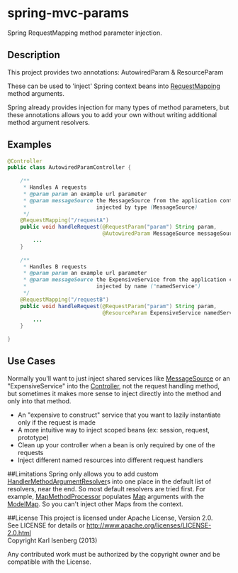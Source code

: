spring-mvc-params
=================

Spring RequestMapping method parameter injection.

## Description
This project provides two annotations: AutowiredParam & ResourceParam

These can be used to 'inject' Spring context beans into <a href="http://docs.spring.io/spring/docs/3.2.x/javadoc-api/org/springframework/web/bind/annotation/RequestMapping.html">RequestMapping</a> method arguments.

Spring already provides injection for many types of method parameters, but these annotations allows you to add your own without writing additional method argument resolvers.

## Examples

```java
@Controller
public class AutowiredParamController {
	
	/**  
	 * Handles A requests
	 * @param param an example url parameter
	 * @param messageSource the MessageSource from the application context, 
	 * 						injected by type (MessageSource)
	 */
	@RequestMapping("/requestA")
	public void handleRequest(@RequestParam("param") String param, 
							  @AutowiredParam MessageSource messageSource) {
		...
	}
	
	/**  
	 * Handles B requests
	 * @param param an example url parameter
	 * @param messageSource the ExpensiveService from the application context, 
	 * 						injected by name ("namedService")
	 */
	@RequestMapping("/requestB")
	public void handleRequest(@RequestParam("param") String param, 
							  @ResourceParam ExpensiveService namedService) {
		...
	}
	
}
```

## Use Cases
Normally you'll want to just inject shared services like <a href="http://docs.spring.io/spring/docs/3.2.x/javadoc-api/org/springframework/context/MessageSource.html">MessageSource</a> or an "ExpensiveService" into the <a href="http://docs.spring.io/spring/docs/3.2.x/javadoc-api/org/springframework/stereotype/Controller.html">Controller</a>, not the request handling method, but sometimes it makes more sense to inject directly into the method and only into that method.

- An "expensive to construct" service that you want to lazily instantiate only if the request is made
- A more intuitive way to inject scoped beans (ex: session, request, prototype)
- Clean up your controller when a bean is only required by one of the requests
- Inject different named resources into different request handlers

##Limitations
Spring only allows you to add custom <a href="http://docs.spring.io/spring/docs/3.2.x/javadoc-api/org/springframework/web/method/support/HandlerMethodArgumentResolver.html">HandlerMethodArgumentResolver</a>s into one place in the default list of resolvers, near the end. So most default resolvers are tried first. For example, <a href="http://docs.spring.io/spring/docs/3.1.x/javadoc-api/org/springframework/web/method/annotation/MapMethodProcessor.html">MapMethodProcessor</a> populates <a href="http://docs.oracle.com/javase/7/docs/api/java/util/Map.html">Map<a/> arguments with the <a href="http://docs.spring.io/spring/docs/3.1.x/javadoc-api/org/springframework/ui/ModelMap.html">ModelMap</a>. So you can't inject other Maps from the context.

##License
This project is licensed under Apache License, Version 2.0. <br/>
See LICENSE for details or <http://www.apache.org/licenses/LICENSE-2.0.html><br/>
Copyright Karl Isenberg (2013)

Any contributed work must be authorized by the copyright owner and be compatible with the License.